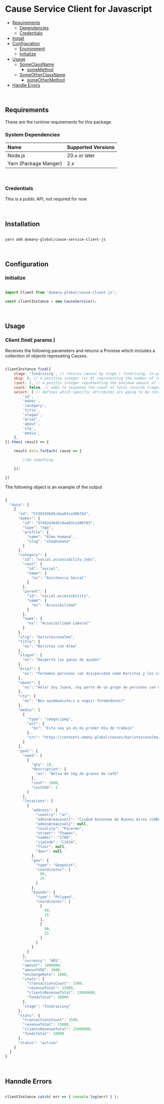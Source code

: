 Cause Service Client for Javascript
==========================

- [Requirements](#requirements)
    - [Dependencies](#dependencies)
    - [Credentials](#credentials)
- [Install](#install)
- [Configuration](#configuration)
	- [Environment](#environment)
	- [Initialize](#initialize)
- [Usage](#usage)
    - [SomeClassName](#someclassname)
        - [someMethod](#somemethod)
    - [SomeOtherClassName](#someotherclassname)
        - [someOtherMethod](#someothermethod)
- [Handle Errors](#handle-errors)


<br>

Requirements
---------------------

These are the runtime requirements for this package.

### System Dependencies

 Name		            | Supported Versions 													    
:-----------------------|:--------------------------------------------------------------
 Node.js	            | 20.x or later
 Yarn (Package Manger)  | 2.x
 
<br>

### Credentials

This is a public API, not required for now

<br>

Installation
---------------------

```shell

yarn add @umany-global/cause-service-client-js

```

<br>

Configuration
---------------------

### Initialize


```javascript

import Client from '@umany-global/cause-client-js';

const clientInstance = new CauseService();

```
<br>

Usage
-----------------

### Client.find( params )

Receives the following parameters and returns a Promise<Object> which includes a collection of objects represeting Causes.

```javascript

clientInstance.find({
    stage: 'fundrising', // returns causes by stage ( fundrising, in-progress or completed )
    skip: 0, // a positive integer (or 0) representing the number of results to be excludad of the query
    limit: 1, // a positiv integer representing the maximum amount of results to be retrieved
    count: false, // adds to response the count of total records (regardless skip and limit params)
    select: [ // defines which specific attributes are going to be retrieved
        'id',
        'maker',
        'category',
        'title',
        'slogan',
        'brief',
        'about',
        'cta',
        'media',
    ],
}).then( result => {

    result.data.forEach( cause => {

        //do something

    });

})

```

The following object is an example of the output

```javascript

{
  "data": [
    {
      "id": "5f49243645c0aa03ca386f83",
      "maker": {
        "id": "5f49243645c0aa03ca386f83",
        "type": "ngo",
        "profile": {
          "name": "Alma Humana",
          "slug": "almahumana"
        }
      },
      "category": {
        "id": "social.accessibility.jobs",
        "root": {
          "id": "social",
          "name": {
            "es": "Asistencia Social"
          }
        },
        "parent": {
          "id": "social.accessibility",
          "name": {
            "es": "Accesibilidad"
          }
        },
        "name": {
          "es": "Accesibilidad Laboral"
        }
      },
      "slug": "baristasconalma",
      "title": {
        "es": "Baristas con Alma"
      },
      "slogan": {
        "es": "Despertá las ganas de ayudar"
      },
      "brief": {
        "es": "Formamos personas con discpacidad como Baristas y les conseguimos empleo"
      },
      "about": {
        "es": "Hola! Soy Juana, soy parte de un grupo de personas con discapacidad que estudiamos para ser baristas y conseguir nuestro primer trabajo"
      },
      "cta": {
        "es": "Nos ayud&aacute;s a seguir formándonos?"
      },
      "media": [
        {
          "type": "image/jpeg",
          "alt": {
            "es": "Esta soy yo en mi primer día de trabajo"
          },
          "src": "https://contents.umany.global/causes/baristasconalma/media/01.jpeg"
        }
      ],
      "goal": {
        "need": [
          {
            "qty": 10,
            "description": {
              "es": "Bolsa de 1kg de granos de café"
            },
            "cost": 1000,
            "costUSD": 1
          }
        ],
        "locations": [
          {
            "address": {
              "country": "ar",
              "adminAreaLevel1": "Ciudad Autónoma de Buenos Aires (CABA)",
              "adminAreaLevel2": null,
              "locality": "Palermo",
              "street": "Thames",
              "number": "1788",
              "zipCode": "C1414",
              "floor": null,
              "door": null
            },
            "geo": {
              "type": "Geopoint",
              "coordinates": [
                90,
                25
              ]
            },
            "bounds": {
              "type": "Polygon",
              "coordinates": [
                [
                  90,
                  25
                ],
                [
                  90,
                  25
                ]
              ]
            }
          }
        ],
        "currency": "ARS",
        "amount": 1000000,
        "amountUSD": 1000,
        "exchangeRate": 1000,
        "stats": {
          "transactionsCount": 1500,
          "revenueTotal": 15000,
          "clientsRevenueTotal": 15000000,
          "fundsTotal": 30000
        },
        "stage": "fundraising"
      },
      "stats": {
        "transactionsCount": 2500,
        "revenueTotal": 25000,
        "clientsRevenueTotal": 25000000,
        "fundsTotal": 50000
      },
      "status": "active"
    }
  ]
}

```

<br>

Hanndle Errors
-----------------


```javascript

clientInstance.catch( err => { console.log(err) } );

```